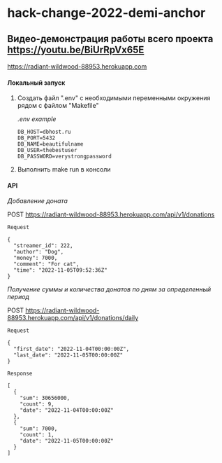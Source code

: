 # hack-change-2022-demi-anchor

## Видео-демонстрация работы всего проекта https://youtu.be/BiUrRpVx65E

https://radiant-wildwood-88953.herokuapp.com

#### Локальный запуск

1. Создать файл ".env" с необходимыми переменными окружения рядом с файлом "Makefile"

   *.env example*

   ```
   DB_HOST=dbhost.ru
   DB_PORT=5432
   DB_NAME=beautifulname
   DB_USER=thebestuser
   DB_PASSWORD=verystrongpassword
   ```

2.  Выполнить make run в консоли

#### API

*Добавление доната*

POST https://radiant-wildwood-88953.herokuapp.com/api/v1/donations

   ```
   Request
   
   {
     "streamer_id": 222,
     "author": "Dog",
     "money": 7000,
     "comment": "For cat",
     "time": "2022-11-05T09:52:36Z"
   }
   ```

*Получение суммы и количества донатов по дням за определенный период*

POST https://radiant-wildwood-88953.herokuapp.com/api/v1/donations/daily

   ```
   Request
   
   {
     "first_date": "2022-11-04T00:00:00Z",
     "last_date": "2022-11-05T00:00:00Z"
   }
   
   Response
   
   [
     {
       "sum": 30656000,
       "count": 9,
       "date": "2022-11-04T00:00:00Z"
     },
     {
       "sum": 7000,
       "count": 1,
       "date": "2022-11-05T00:00:00Z"
     }
   ]
   
   ```